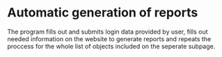 # Automatic generation of reports

The program fills out and submits login data provided by user, fills out needed information on the website to generate reports and repeats the proccess for the whole list of objects included on the seperate subpage.     

